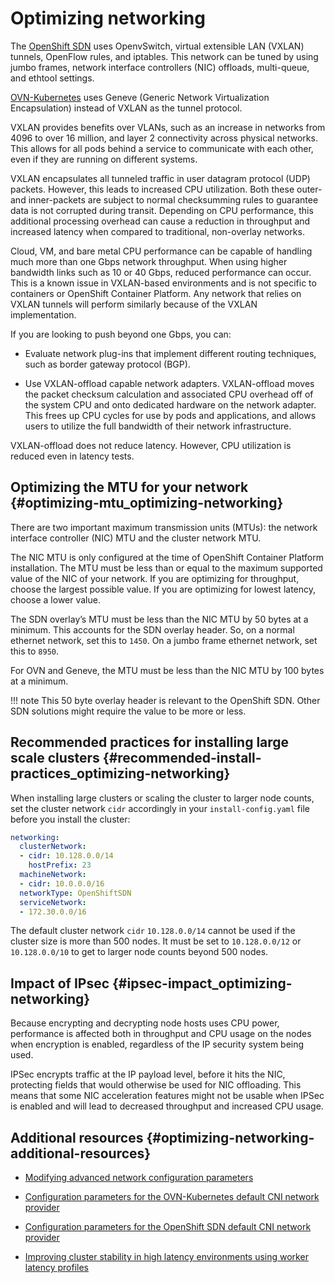 # Optimizing networking

The [OpenShift SDN](../networking/openshift_sdn/about-openshift-sdn/#about-openshift-sdn) uses OpenvSwitch, virtual extensible LAN (VXLAN) tunnels, OpenFlow rules, and iptables. This network can be tuned by using jumbo frames, network interface controllers (NIC) offloads, multi-queue, and ethtool settings.

[OVN-Kubernetes](../networking/ovn_kubernetes_network_provider/about-ovn-kubernetes/#about-ovn-kubernetes) uses Geneve (Generic Network Virtualization Encapsulation) instead of VXLAN as the tunnel protocol.

VXLAN provides benefits over VLANs, such as an increase in networks from 4096 to over 16 million, and layer 2 connectivity across physical networks. This allows for all pods behind a service to communicate with each other, even if they are running on different systems.

VXLAN encapsulates all tunneled traffic in user datagram protocol (UDP) packets. However, this leads to increased CPU utilization. Both these outer- and inner-packets are subject to normal checksumming rules to guarantee data is not corrupted during transit. Depending on CPU performance, this additional processing overhead can cause a reduction in throughput and increased latency when compared to traditional, non-overlay networks.

Cloud, VM, and bare metal CPU performance can be capable of handling much more than one Gbps network throughput. When using higher bandwidth links such as 10 or 40 Gbps, reduced performance can occur. This is a known issue in VXLAN-based environments and is not specific to containers or OpenShift Container Platform. Any network that relies on VXLAN tunnels will perform similarly because of the VXLAN implementation.

If you are looking to push beyond one Gbps, you can:

-   Evaluate network plug-ins that implement different routing techniques, such as border gateway protocol (BGP).

-   Use VXLAN-offload capable network adapters. VXLAN-offload moves the packet checksum calculation and associated CPU overhead off of the system CPU and onto dedicated hardware on the network adapter. This frees up CPU cycles for use by pods and applications, and allows users to utilize the full bandwidth of their network infrastructure.

VXLAN-offload does not reduce latency. However, CPU utilization is reduced even in latency tests.

## Optimizing the MTU for your network {#optimizing-mtu_optimizing-networking}

There are two important maximum transmission units (MTUs): the network interface controller (NIC) MTU and the cluster network MTU.

The NIC MTU is only configured at the time of OpenShift Container Platform installation. The MTU must be less than or equal to the maximum supported value of the NIC of your network. If you are optimizing for throughput, choose the largest possible value. If you are optimizing for lowest latency, choose a lower value.

The SDN overlay’s MTU must be less than the NIC MTU by 50 bytes at a minimum. This accounts for the SDN overlay header. So, on a normal ethernet network, set this to `1450`. On a jumbo frame ethernet network, set this to `8950`.

For OVN and Geneve, the MTU must be less than the NIC MTU by 100 bytes at a minimum.

!!! note
    This 50 byte overlay header is relevant to the OpenShift SDN. Other SDN solutions might require the value to be more or less.

## Recommended practices for installing large scale clusters {#recommended-install-practices_optimizing-networking}

When installing large clusters or scaling the cluster to larger node counts, set the cluster network `cidr` accordingly in your `install-config.yaml` file before you install the cluster:

``` yaml
networking:
  clusterNetwork:
  - cidr: 10.128.0.0/14
    hostPrefix: 23
  machineNetwork:
  - cidr: 10.0.0.0/16
  networkType: OpenShiftSDN
  serviceNetwork:
  - 172.30.0.0/16
```

The default cluster network `cidr` `10.128.0.0/14` cannot be used if the cluster size is more than 500 nodes. It must be set to `10.128.0.0/12` or `10.128.0.0/10` to get to larger node counts beyond 500 nodes.

## Impact of IPsec {#ipsec-impact_optimizing-networking}

Because encrypting and decrypting node hosts uses CPU power, performance is affected both in throughput and CPU usage on the nodes when encryption is enabled, regardless of the IP security system being used.

IPSec encrypts traffic at the IP payload level, before it hits the NIC, protecting fields that would otherwise be used for NIC offloading. This means that some NIC acceleration features might not be usable when IPSec is enabled and will lead to decreased throughput and increased CPU usage.

## Additional resources {#optimizing-networking-additional-resources}

-   [Modifying advanced network configuration parameters](../installing/installing_aws/installing-aws-network-customizations/#modifying-nwoperator-config-startup_installing-aws-network-customizations)

-   [Configuration parameters for the OVN-Kubernetes default CNI network provider](../networking/cluster-network-operator/#nw-operator-configuration-parameters-for-ovn-sdn_cluster-network-operator)

-   [Configuration parameters for the OpenShift SDN default CNI network provider](../networking/cluster-network-operator/#nw-operator-configuration-parameters-for-openshift-sdn_cluster-network-operator)

-   [Improving cluster stability in high latency environments using worker latency profiles](../scaling-worker-latency-profiles/#scaling-worker-latency-profiles)
